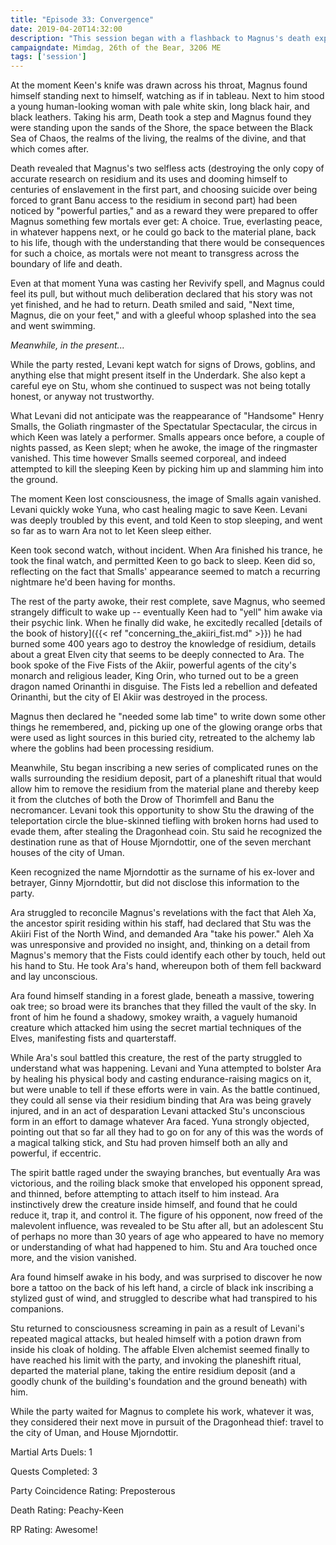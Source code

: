 ```yaml
---
title: "Episode 33: Convergence"
date: 2019-04-20T14:32:00
description: "This session began with a flashback to Magnus's death experience..."
campaigndate: Mimdag, 26th of the Bear, 3206 ME
tags: ['session']
---
```



At the moment Keen's knife was drawn across his throat, Magnus found himself standing next to
himself, watching as if in tableau. Next to him stood a young human-looking woman with pale white
skin, long black hair, and black leathers. Taking his arm, Death took a step and Magnus found they
were standing upon the sands of the Shore, the space between the Black Sea of Chaos, the realms of
the living, the realms of the divine, and that which comes after.

Death revealed that Magnus's two selfless acts (destroying the only copy of accurate research on
residium and its uses and dooming himself to centuries of enslavement in the first part, and
choosing suicide over being forced to grant Banu access to the residium in second part) had been
noticed by "powerful parties," and as a reward they were prepared to offer Magnus something few
mortals ever get: A choice. True, everlasting peace, in whatever happens next, or he could go back
to the material plane, back to his life, though with the understanding that there would be
consequences for such a choice, as mortals were not meant to transgress across the boundary of life
and death.

Even at that moment Yuna was casting her Revivify spell, and Magnus could feel its pull, but without
much deliberation declared that his story was not yet finished, and he had to return. Death smiled
and said, "Next time, Magnus, die on your feet," and with a gleeful whoop splashed into the sea and
went swimming.

*Meanwhile, in the present...*

While the party rested, Levani kept watch for signs of Drows, goblins, and anything else that might
present itself in the Underdark. She also kept a careful eye on Stu, whom she continued to suspect
was not being totally honest, or anyway not trustworthy.

What Levani did not anticipate was the reappearance of "Handsome" Henry Smalls, the Goliath
ringmaster of the Spectatular Spectacular, the circus in which Keen was lately a performer. Smalls
appears once before, a couple of nights passed, as Keen slept; when he awoke, the image of the
ringmaster vanished. This time however Smalls seemed corporeal, and indeed attempted to kill the
sleeping Keen by picking him up and slamming him into the ground.

The moment Keen lost consciousness, the image of Smalls again vanished. Levani quickly woke Yuna,
who cast healing magic to save Keen. Levani was deeply troubled by this event, and told Keen to stop
sleeping, and went so far as to warn Ara not to let Keen sleep either.

Keen took second watch, without incident. When Ara finished his trance, he took the final watch, and
permitted Keen to go back to sleep. Keen did so, reflecting on the fact that Smalls' appearance
seemed to match a recurring nightmare he'd been having for months.

The rest of the party awoke, their rest complete, save Magnus, who seemed strangely difficult to
wake up -- eventually Keen had to "yell" him awake via their psychic link. When he finally did wake,
he excitedly recalled [details of the book of history]({{< ref "concerning_the_akiiri_fist.md" >}})
he had burned some 400 years ago to destroy the
knowledge of residium, details about a great Elven city that seems to be deeply connected to Ara.
The book spoke of the Five Fists of the Akiir, powerful agents of the city's monarch and religious
leader, King Orin, who turned out to be a green dragon named Orinanthi in disguise. The Fists led a
rebellion and defeated Orinanthi, but the city of El Akiir was destroyed in the process.

Magnus then declared he "needed some lab time" to write down some other things he remembered, and,
picking up one of the glowing orange orbs that were used as light sources in this buried city,
retreated to the alchemy lab where the goblins had been processing residium.

Meanwhile, Stu began inscribing a new series of complicated runes on the walls surrounding the
residium deposit, part of a planeshift ritual that would allow him to remove the residium from the
material plane and thereby keep it from the clutches of both the Drow of Thorimfell and Banu the
necromancer. Levani took this opportunity to show Stu the drawing of the teleportation circle
the blue-skinned tiefling with broken horns had used to evade them, after stealing the Dragonhead
coin. Stu said he recognized the destination rune as that of House Mjorndottir, one of the seven
merchant houses of the city of Uman.

Keen recognized the name Mjorndottir as the surname of his ex-lover and betrayer, Ginny Mjorndottir,
but did not disclose this information to the party.

Ara struggled to reconcile Magnus's revelations with the fact that Aleh Xa, the ancestor spirit
residing within his staff, had declared that Stu was the Akiiri Fist of the North Wind, and demanded
Ara "take his power." Aleh Xa was unresponsive and provided no insight, and, thinking on a detail
from Magnus's memory that the Fists could identify each other by touch, held out his hand to Stu.
He took Ara's hand, whereupon both of them fell backward and lay unconscious.

Ara found himself standing in a forest glade, beneath a massive, towering oak tree; so broad were
its branches that they filled the vault of the sky. In front of him he found a shadowy, smokey
wraith, a vaguely humanoid creature which attacked him using the secret martial techniques of the
Elves, manifesting fists and quarterstaff.

While Ara's soul battled this creature, the rest of the party struggled to understand what was
happening. Levani and Yuna attempted to bolster Ara by healing his physical body and casting
endurance-raising magics on it, but were unable to tell if these efforts were in vain. As the battle
continued, they could all sense via their residium binding that Ara was being gravely injured, and
in an act of desparation Levani attacked Stu's unconscious form in an effort to damage whatever Ara
faced. Yuna strongly objected, pointing out that so far all they had to go on for any of this was
the words of a magical talking stick, and Stu had proven himself both an ally and powerful, if
eccentric.

The spirit battle raged under the swaying branches, but eventually Ara was victorious, and the
roiling black smoke that enveloped his opponent spread, and thinned, before attempting to attach
itself to him instead. Ara instinctively drew the creature inside himself, and found that he could
reduce it, trap it, and control it. The figure of his opponent, now freed of the malevolent
influence, was revealed to be Stu after all, but an adolescent Stu of perhaps no more than 30 years
of age who appeared to have no memory or understanding of what had happened to him. Stu and Ara
touched once more, and the vision vanished.

Ara found himself awake in his body, and was surprised to discover he now bore a tattoo on the back
of his left hand, a circle of black ink inscribing a stylized gust of wind, and struggled to
describe what had transpired to his companions.

Stu returned to consciousness screaming in pain as a result of Levani's repeated magical attacks,
but healed himself with a potion drawn from inside his cloak of holding. The affable Elven alchemist
seemed finally to have reached his limit with the party, and invoking the planeshift ritual,
departed the material plane, taking the entire residium deposit (and a goodly chunk of the
building's foundation and the ground beneath) with him.

While the party waited for Magnus to complete his work, whatever it was, they considered their next
move in pursuit of the Dragonhead thief: travel to the city of Uman, and House Mjorndottir.

Martial Arts Duels: 1

Quests Completed: 3

Party Coincidence Rating: Preposterous

Death Rating: Peachy-Keen

RP Rating: Awesome!
